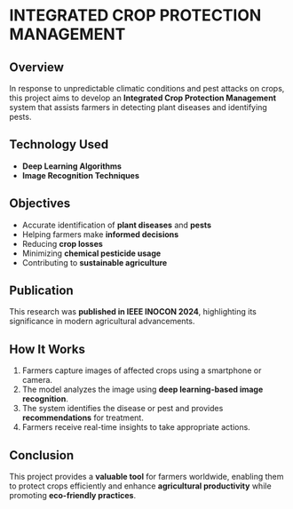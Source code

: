 # **INTEGRATED CROP PROTECTION MANAGEMENT**

## Overview
In response to unpredictable climatic conditions and pest attacks on crops, this project aims to develop an **Integrated Crop Protection Management** system that assists farmers in detecting plant diseases and identifying pests.

## Technology Used
- **Deep Learning Algorithms**
- **Image Recognition Techniques**

## Objectives
- Accurate identification of **plant diseases** and **pests**
- Helping farmers make **informed decisions**
- Reducing **crop losses**
- Minimizing **chemical pesticide usage**
- Contributing to **sustainable agriculture**

## Publication
This research was **published in IEEE INOCON 2024**, highlighting its significance in modern agricultural advancements.

## How It Works
1. Farmers capture images of affected crops using a smartphone or camera.
2. The model analyzes the image using **deep learning-based image recognition**.
3. The system identifies the disease or pest and provides **recommendations** for treatment.
4. Farmers receive real-time insights to take appropriate actions.

## Conclusion
This project provides a **valuable tool** for farmers worldwide, enabling them to protect crops efficiently and enhance **agricultural productivity** while promoting **eco-friendly practices**.

